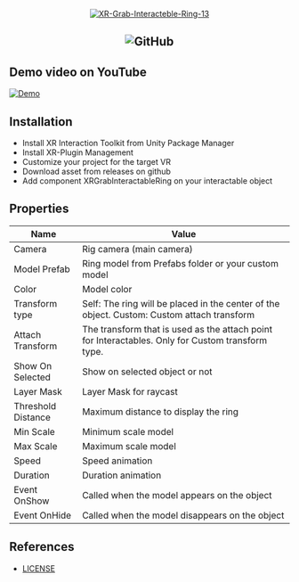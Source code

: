 <p align="center">
<a href="https://imgbb.com/"><img src="https://i.ibb.co/Tb19xnc/XR-Grab-Interacteble-Ring-13.png" alt="XR-Grab-Interacteble-Ring-13" border="0"></a>
</p>

<h2 align="center">

<img alt="GitHub" src="https://img.shields.io/github/license/podobaas/DevToAPI?color=green&style=flat">
</h2>

## Demo video on YouTube
[![Demo](https://img.youtube.com/vi/-FZZ0IZzTEY/0.jpg)](https://www.youtube.com/embed/-FZZ0IZzTEY)

## Installation
* Install XR Interaction Toolkit from Unity Package Manager
* Install XR-Plugin Management
* Customize your project for the target VR
* Download asset from releases on github
* Add component XRGrabInteractableRing on your interactable object

## Properties
| Name  | Value |
| ------------- | ------------- |
| Camera | Rig camera (main camera) |
| Model Prefab | Ring model from Prefabs folder or your custom model|
| Color | Model color |
| Transform type  | Self: The ring will be placed in the center of the object. Custom: Custom attach transform |
| Attach Transform  | The transform that is used as the attach point for Interactables. Only for Custom transform type. |
| Show On Selected  | Show on selected object or not  |
| Layer Mask  | Layer Mask for raycast  |
| Threshold Distance  | Maximum distance to display the ring  |
| Min Scale | Minimum scale model |
| Max Scale  | Maximum scale model|
| Speed  | Speed animation |
| Duration | Duration animation |
| Event OnShow | Called when the model appears on the object  |
| Event OnHide | Called when the model disappears on the object  |


## References
+ [LICENSE](LICENSE)